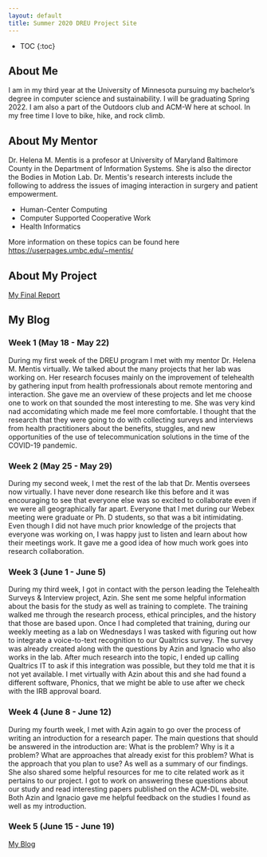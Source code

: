 ```yaml
---
layout: default
title: Summer 2020 DREU Project Site
---
```


* TOC
{:toc}

## About Me

I am in my third year at the University of Minnesota pursuing my bachelor’s degree in computer science and sustainability. I will be graduating Spring 2022. I am also a part of the Outdoors club and ACM-W here at school. In my free time I love to bike, hike, and rock climb.


## About My Mentor
Dr. Helena M. Mentis is a profesor at University of Maryland Baltimore County in the Department of Information Systems. She is also the director the Bodies in Motion Lab.
Dr. Mentis's research interests include the following to address the issues of imaging interaction in surgery and patient empowerment. 

  - Human-Center Computing
  - Computer Supported Cooperative Work
  - Health Informatics 
  
  More information on these topics can be found here <https://userpages.umbc.edu/~mentis/>
  

## About My Project


[My Final Report](files/finalreport.pdf)

## My Blog
### Week 1 (May 18 - May 22) <br/>
During my first week of the DREU program I met with my mentor Dr. Helena M. Mentis virtually. We talked about the many projects that her lab was working on. Her research focuses mainly on the improvement of telehealth by gathering input from health profressionals about remote mentoring and interaction. She gave me an overview of these projects and let me choose one to work on that sounded the most interesting to me. She was very kind nad accomidating which made me feel more comfortable. I thought that the research that they were going to do with collecting surveys and interviews from health practitioners about the benefits, stuggles, and new opportunities of the use of telecommunication solutions in the time of the COVID-19 pandemic. 

### Week 2 (May 25 - May 29) <br/>
During my second week, I met the rest of the lab that Dr. Mentis oversees now virtually. I have never done research like this before and it was encouraging to see that everyone else was so excited to collaborate even if we were all geographically far apart. Everyone that I met during our Webex meeting were graduate or Ph. D students, so that was a bit intimidating. Even though I did not have much prior knowledge of the projects that everyone was working on, I was happy just to listen and learn about how their meetings work. It gave me a good idea of how much work goes into research collaboration. 

### Week 3 (June 1 - June 5) <br/>
During my third week, I got in contact with the person leading the Telehealth Surveys & Interview project, Azin. She sent me some helpful information about the basis for the study as well as training to complete. The training walked me through the research process, ethical principles, and the history that those are based upon. Once I had completed that training, during our weekly meeting as a lab on Wednesdays I was tasked with figuring out how to integrate a voice-to-text recognition to our Qualtrics survey. The survey was already created along with the questions by Azin and Ignacio who also works in the lab. After much research into the topic, I ended up calling Qualtrics IT to ask if this integration was possible, but they told me that it is not yet available. I met virtually with Azin about this and she had found a different software, Phonics, that we might be able to use after we check with the IRB approval board. 

### Week 4 (June 8 - June 12) <br/>
During my fourth week, I met with Azin again to go over the process of writing an introduction for a research paper. The main questions that should be answered in the introduction are: What is the problem? Why is it a problem? What are approaches that already exist for this problem? What is the approach that you plan to use? As well as a summary of our findings. She also shared some helpful resources for me to cite related work as it pertains to our project. I got to work on answering these questions about our study and read interesting papers published on the ACM-DL website. Both Azin and Ignacio gave me helpful feedback on the studies I found as well as my introduction. 

### Week 5 (June 15 - June 19) 

[My Blog](blog.html)
